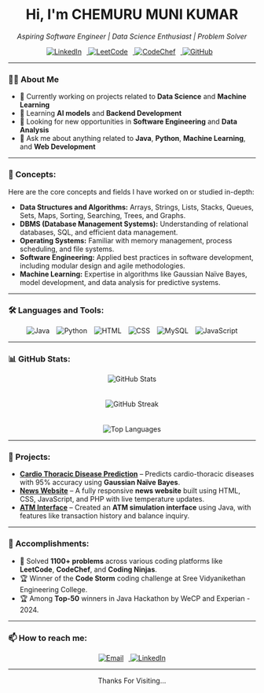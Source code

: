 <!-- Profile Header -->

<h1 align="center">Hi, I'm CHEMURU MUNI KUMAR </h1>
<p align="center">
  <em>Aspiring Software Engineer | Data Science Enthusiast | Problem Solver</em>
</p>

<!-- Social Links with Spacing -->
<p align="center">
  <a href="https://www.linkedin.com/in/chemuru-muni-kumar-71101324b/">
    <img src="https://img.shields.io/badge/LinkedIn-Connect-orange?logo=linkedin" alt="LinkedIn" style="margin-right:10px">
  </a>
  
  <a href="https://leetcode.com/CHEMURU_MUNI_KUMAR/">
    <img src="https://img.shields.io/badge/LeetCode-500+%20problems%20solved-blue?logo=leetcode" alt="LeetCode" style="margin-right:10px">
  </a>
  
  <a href="https://www.codechef.com/users/munikumar2003">
    <img src="https://img.shields.io/badge/CodeChef-Coding-yellow?logo=codechef" alt="CodeChef" style="margin-right:10px">
  </a>
  
  <a href="https://github.com/munikumar2003/">
    <img src="https://img.shields.io/badge/GitHub-Follow-green?logo=github" alt="GitHub" style="margin-right:10px">
  </a>
</p>

---

### 🙋‍♂️ About Me

- 🔭 Currently working on projects related to **Data Science** and **Machine Learning**
- 🌱 Learning **AI models** and **Backend Development**
- 💼 Looking for new opportunities in **Software Engineering** and **Data Analysis**
- 💬 Ask me about anything related to **Java**, **Python**, **Machine Learning**, and **Web Development**

---

### 🧠 Concepts:

Here are the core concepts and fields I have worked on or studied in-depth:

- **Data Structures and Algorithms:** Arrays, Strings, Lists, Stacks, Queues, Sets, Maps, Sorting, Searching, Trees, and Graphs.
- **DBMS (Database Management Systems):** Understanding of relational databases, SQL, and efficient data management.
- **Operating Systems:** Familiar with memory management, process scheduling, and file systems.
- **Software Engineering:** Applied best practices in software development, including modular design and agile methodologies.
- **Machine Learning:** Expertise in algorithms like Gaussian Naïve Bayes, model development, and data analysis for predictive systems.

---

### 🛠️ Languages and Tools:

<p align="center">
  <img src="https://img.shields.io/badge/Java-ED8B00?style=for-the-badge&logo=java&logoColor=white" alt="Java" style="margin-right:10px">
  <img src="https://img.shields.io/badge/Python-3776AB?style=for-the-badge&logo=python&logoColor=white" alt="Python" style="margin-right:10px">
  <img src="https://img.shields.io/badge/HTML5-E34F26?style=for-the-badge&logo=html5&logoColor=white" alt="HTML" style="margin-right:10px">
  <img src="https://img.shields.io/badge/CSS3-1572B6?style=for-the-badge&logo=css3&logoColor=white" alt="CSS" style="margin-right:10px">
  <img src="https://img.shields.io/badge/MySQL-4479A1?style=for-the-badge&logo=mysql&logoColor=white" alt="MySQL" style="margin-right:10px">
  <img src="https://img.shields.io/badge/JavaScript-F7DF1E?style=for-the-badge&logo=javascript&logoColor=black" alt="JavaScript">
</p>

---

### 📊 GitHub Stats:

<p align="center">
  <img src="https://github-readme-stats.vercel.app/api?username=munikumar2003&show_icons=true&theme=radical" alt="GitHub Stats" style="margin-bottom:20px">
</p>

<p align="center">
  <img src="https://github-readme-streak-stats.herokuapp.com/?user=munikumar2003&theme=radical" alt="GitHub Streak" style="margin-bottom:20px">
</p>

<p align="center">
  <img src="https://github-readme-stats.vercel.app/api/top-langs/?username=munikumar2003&layout=compact&theme=radical" alt="Top Languages">
</p>

---

### 🚀 Projects:

- [**Cardio Thoracic Disease Prediction**](http://cardio-thoracic.42web.io/) – Predicts cardio-thoracic diseases with 95% accuracy using **Gaussian Naïve Bayes**.
- [**News Website**](https://munikumar2003.github.io/PROJECT-NEWS-ALERT/main.html) – A fully responsive **news website** built using HTML, CSS, JavaScript, and PHP with live temperature updates.
- [**ATM Interface**](https://github.com/munikumar2003/oibsip/) – Created an **ATM simulation interface** using Java, with features like transaction history and balance inquiry.

---

### 🎯 Accomplishments:

- 🧩 Solved **1100+ problems** across various coding platforms like **LeetCode**, **CodeChef**, and **Coding Ninjas**.
- 🏆 Winner of the **Code Storm** coding challenge at Sree Vidyanikethan Engineering College.
- 🏆 Among **Top-50** winners in Java Hackathon by WeCP and Experian - 2024.

---

### 📫 How to reach me:

<p align="center">
  <a href="mailto:munikumarchemuru2003@gmail.com">
    <img src="https://img.shields.io/badge/Gmail-Connect-red?style=for-the-badge&logo=gmail" alt="Email" style="margin-right:10px">
  </a>
  
  <a href="https://www.linkedin.com/in/chemuru-muni-kumar-71101324b/">
    <img src="https://img.shields.io/badge/LinkedIn-Connect-blue?style=for-the-badge&logo=linkedin" alt="LinkedIn">
  </a>
</p>

---

<p align="center">
  Thanks For Visiting...
</p>
